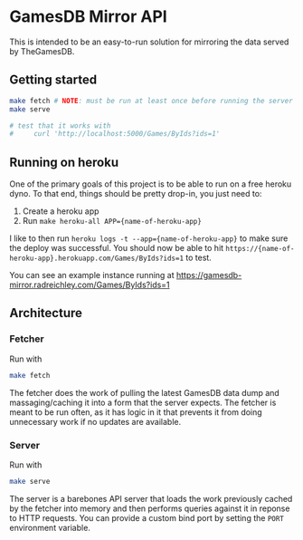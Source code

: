 # GamesDB Mirror API

This is intended to be an easy-to-run solution for mirroring the data served by TheGamesDB.

## Getting started

```sh
make fetch # NOTE: must be run at least once before running the server
make serve

# test that it works with
#     curl 'http://localhost:5000/Games/ByIds?ids=1'
```

## Running on heroku

One of the primary goals of this project is to be able to run on a free heroku dyno. To that end, things should be pretty drop-in, you just need to:

1. Create a heroku app
2. Run `make heroku-all APP={name-of-heroku-app}`

I like to then run `heroku logs -t --app={name-of-heroku-app}` to make sure the deploy was successful. You should now be able to hit `https://{name-of-heroku-app}.herokuapp.com/Games/ByIds?ids=1` to test.

You can see an example instance running at https://gamesdb-mirror.radreichley.com/Games/ByIds?ids=1

## Architecture

### Fetcher

Run with

```sh
make fetch
```

The fetcher does the work of pulling the latest GamesDB data dump and massaging/caching it into a form that the server expects. The fetcher is meant to be run often, as it has logic in it that prevents it from doing unnecessary work if no updates are available.

### Server

Run with

```sh
make serve
```

The server is a barebones API server that loads the work previously cached by the fetcher into memory and then performs queries against it in reponse to HTTP requests. You can provide a custom bind port by setting the `PORT` environment variable.
